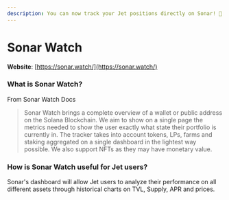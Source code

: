 ```yaml
---
description: You can now track your Jet positions directly on Sonar! 🎉
---
```


# Sonar Watch

**Website**: [https://sonar.watch/](https://sonar.watch/)

### What is Sonar Watch?

From Sonar Watch Docs&#x20;

> Sonar Watch brings a complete overview of a wallet or public address on the Solana Blockchain. We aim to show on a single page the metrics needed to show the user exactly what state their portfolio is currently in. The tracker takes into account tokens, LPs, farms and staking aggregated on a single dashboard in the lightest way possible. We also support NFTs as they may have monetary value.

### How is Sonar Watch useful for Jet users?

Sonar's dashboard will allow Jet users to analyze their performance on all different assets through historical charts on TVL, Supply, APR and prices.
